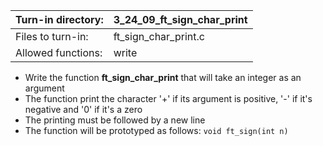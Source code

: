Turn-in directory: | 3_24_09_ft_sign_char_print |
-------------|-------------|
Files to turn-in: | ft_sign_char_print.c |
Allowed functions: | write

* Write the function **ft_sign_char_print** that will take an integer as an argument
* The function print the character '+' if its argument is positive, '-' if it's negative and '0' if it's a zero
* The printing must be followed by a new line
* The function will be prototyped as follows:
  `void ft_sign(int n)`
